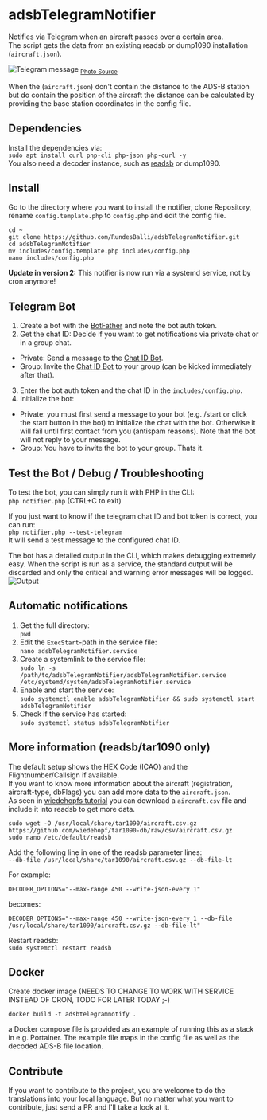 # adsbTelegramNotifier
Notifies via Telegram when an aircraft passes over a certain area.  
The script gets the data from an existing readsb or dump1090 installation (`aircraft.json`).

<img src="/screenshots/telegramMessage.png" alt="Telegram message">  
<sub><a href="https://www.planespotters.net/photo/1304779/9m-mub-malaysia-airlines-airbus-a330-223f" title="Photo Source">Photo Source</a></sub>


When the (`aircraft.json`) don't contain the distance to the ADS-B station but do contain the position of the aircraft the distance can be calculated by providing the base station coordinates in the config file.

## Dependencies
Install the dependencies via:  
`sudo apt install curl php-cli php-json php-curl -y`  
You also need a decoder instance, such as [readsb](https://github.com/wiedehopf/adsb-wiki/wiki/Raspbian-Lite%3A-ADS-B-receiver) or dump1090.

## Install
Go to the directory where you want to install the notifier, clone Repository, rename `config.template.php` to `config.php` and edit the config file.
```shell
cd ~
git clone https://github.com/RundesBalli/adsbTelegramNotifier.git
cd adsbTelegramNotifier
mv includes/config.template.php includes/config.php
nano includes/config.php
```
**Update in version 2:** This notifier is now run via a systemd service, not by cron anymore!

## Telegram Bot
1. Create a bot with the [BotFather](https://t.me/BotFather) and note the bot auth token.
2. Get the chat ID: Decide if you want to get notifications via private chat or in a group chat.
  * Private: Send a message to the [Chat ID Bot](https://t.me/rb_chatId_bot).
  * Group: Invite the [Chat ID Bot](https://t.me/rb_chatId_bot) to your group (can be kicked immediately after that).
3. Enter the bot auth token and the chat ID in the `includes/config.php`.
4. Initialize the bot:
  * Private: you must first send a message to your bot (e.g. /start or click the start button in the bot) to initialize the chat with the bot. Otherwise it will fail until first contact from you (antispam reasons). Note that the bot will not reply to your message.
  * Group: You have to invite the bot to your group. Thats it.

## Test the Bot / Debug / Troubleshooting
To test the bot, you can simply run it with PHP in the CLI:  
`php notifier.php` (CTRL+C to exit)

If you just want to know if the telegram chat ID and bot token is correct, you can run:  
`php notifier.php --test-telegram`  
It will send a test message to the configured chat ID.

The bot has a detailed output in the CLI, which makes debugging extremely easy. When the script is run as a service, the standard output will be discarded and only the critical and warning error messages will be logged.  
<img src="/screenshots/output.png" alt="Output">  

## Automatic notifications
1. Get the full directory:  
`pwd`
2. Edit the `ExecStart`-path in the service file:  
`nano adsbTelegramNotifier.service`
3. Create a systemlink to the service file:  
`sudo ln -s /path/to/adsbTelegramNotifier/adsbTelegramNotifier.service /etc/systemd/system/adsbTelegramNotifier.service`
4. Enable and start the service:  
`sudo systemctl enable adsbTelegramNotifier && sudo systemctl start adsbTelegramNotifier`
5. Check if the service has started:  
`sudo systemctl status adsbTelegramNotifier`

## More information (readsb/tar1090 only)
The default setup shows the HEX Code (ICAO) and the Flightnumber/Callsign if available.  
If you want to know more information about the aircraft (registration, aircraft-type, dbFlags) you can add more data to the `aircraft.json`.  
As seen in [wiedehopfs tutorial](https://github.com/wiedehopf/tar1090#0800-destroy-sd-card) you can download a `aircraft.csv` file and include it into readsb to get more data.  
```shell
sudo wget -O /usr/local/share/tar1090/aircraft.csv.gz https://github.com/wiedehopf/tar1090-db/raw/csv/aircraft.csv.gz
sudo nano /etc/default/readsb
```
Add the following line in one of the readsb parameter lines:  
`--db-file /usr/local/share/tar1090/aircraft.csv.gz --db-file-lt`  

For example:
```
DECODER_OPTIONS="--max-range 450 --write-json-every 1"
```
becomes:  
```
DECODER_OPTIONS="--max-range 450 --write-json-every 1 --db-file /usr/local/share/tar1090/aircraft.csv.gz --db-file-lt"
```

Restart readsb:  
`sudo systemctl restart readsb`

## Docker
Create docker image (NEEDS TO CHANGE TO WORK WITH SERVICE INSTEAD OF CRON, TODO FOR LATER TODAY ;-)

`docker build -t adsbtelegramnotify .`

a Docker compose file is provided as an example of running this as a stack in e.g. Portainer. The example file maps in the config file as well as the decoded ADS-B file location.

## Contribute
If you want to contribute to the project, you are welcome to do the translations into your local language. But no matter what you want to contribute, just send a PR and I'll take a look at it.
